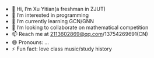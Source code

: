 - 👋 Hi, I’m Xu Yitian(a freshman in ZJUT)
- 👀 I’m interested in programming
- 🌱 I’m currently learning GCN/GNN
- 💞️ I’m looking to collaborate on mathematical competition
- 📫 Reach me at 2113602869@qq.com/13754269691(CN)
- 😄 Pronouns: ...
- ⚡ Fun fact: love class music/study history

<!---
2113602869/2113602869 is a ✨ special ✨ repository because its `README.md` (this file) appears on your GitHub profile.
You can click the Preview link to take a look at your changes.
--->
